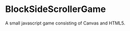 BlockSideScrollerGame
=====================

A small javascript game consisting of Canvas and HTML5.

